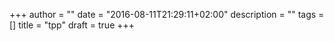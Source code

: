 +++
author = ""
date = "2016-08-11T21:29:11+02:00"
description = ""
tags = []
title = "tpp"
draft = true
+++

